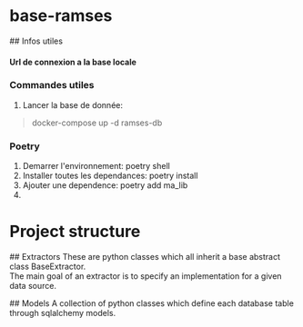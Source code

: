 # base-ramses

## Infos utiles

#### Url de connexion a la base locale
> 


### Commandes utiles
1. Lancer la base de donnée:
> docker-compose up -d ramses-db

### Poetry
1. Demarrer l'environnement: poetry shell
2. Installer toutes les dependances: poetry install
3. Ajouter une dependence: poetry add ma_lib
4. 





# Project structure

## Extractors
These are python classes which all inherit a base abstract class BaseExtractor.  
The main goal of an extractor is to specify an implementation for a given data source.  


## Models
A collection of python classes which define each database table through sqlalchemy models.  